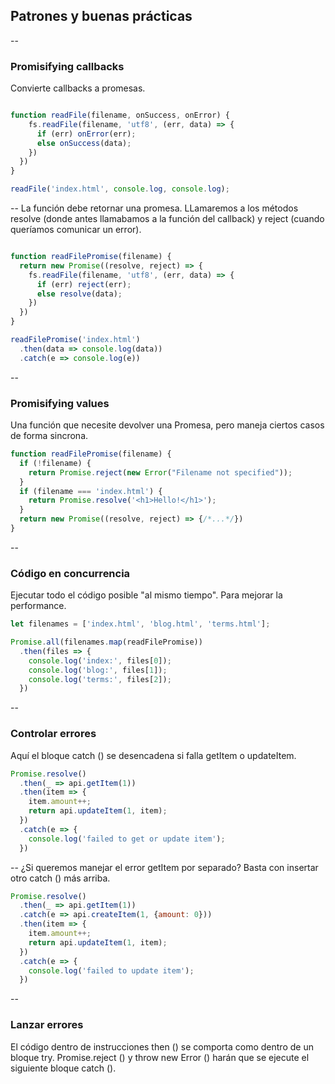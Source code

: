 ## Patrones y buenas prácticas
--
### Promisifying callbacks

Convierte callbacks a promesas.

````javascript

function readFile(filename, onSuccess, onError) {  
    fs.readFile(filename, 'utf8', (err, data) => {
      if (err) onError(err);
      else onSuccess(data);
    })
  })
}

readFile('index.html', console.log, console.log);
````


--
La función debe retornar una promesa. LLamaremos a los métodos resolve (donde antes llamabamos a la función del callback) y reject (cuando queríamos comunicar un error).

````javascript

function readFilePromise(filename) {
  return new Promise((resolve, reject) => {
    fs.readFile(filename, 'utf8', (err, data) => {
      if (err) reject(err);
      else resolve(data);
    })
  })
}

readFilePromise('index.html')
  .then(data => console.log(data))
  .catch(e => console.log(e))

````

--
### Promisifying values

Una función que necesite devolver una Promesa, pero maneja ciertos casos de forma sincrona.

````javascript
function readFilePromise(filename) {
  if (!filename) {
    return Promise.reject(new Error("Filename not specified"));
  }
  if (filename === 'index.html') {
    return Promise.resolve('<h1>Hello!</h1>');
  }
  return new Promise((resolve, reject) => {/*...*/})
}

````
--
### Código en concurrencia

Ejecutar todo el código posible "al mismo tiempo". Para mejorar la performance.

````javascript
let filenames = ['index.html', 'blog.html', 'terms.html'];

Promise.all(filenames.map(readFilePromise))
  .then(files => {
    console.log('index:', files[0]);
    console.log('blog:', files[1]);
    console.log('terms:', files[2]);
  })

````
--
### Controlar errores

Aquí el bloque catch () se desencadena si falla getItem o updateItem.

````javascript
Promise.resolve()
  .then(_ => api.getItem(1))
  .then(item => {
    item.amount++;
    return api.updateItem(1, item);
  })
  .catch(e => {
    console.log('failed to get or update item');
  })

````
--
¿Si queremos manejar el error getItem por separado? Basta con insertar otro catch () más arriba.

````javascript
Promise.resolve()
  .then(_ => api.getItem(1))
  .catch(e => api.createItem(1, {amount: 0}))
  .then(item => {
    item.amount++;
    return api.updateItem(1, item);
  })
  .catch(e => {
    console.log('failed to update item');
  })


````
--
### Lanzar errores

El código dentro de instrucciones then () se comporta como dentro de un bloque try. Promise.reject () y throw new Error () harán que se ejecute el siguiente bloque catch ().
